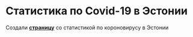 # Статистика по Covid-19 в Эстонии


Создали [**страницу**](/covid/) со статистикой по короновирусу в Эстонии

<!--more-->


